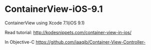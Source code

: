 # ContainerView-iOS-9.1
ContainerView using Xcode 7.1(iOS 9.1)

Read tutorial: http://kodesnippets.com/container-view-in-ios/

In Objective-C
https://github.com/iaaqib/Container-View-Controller-
